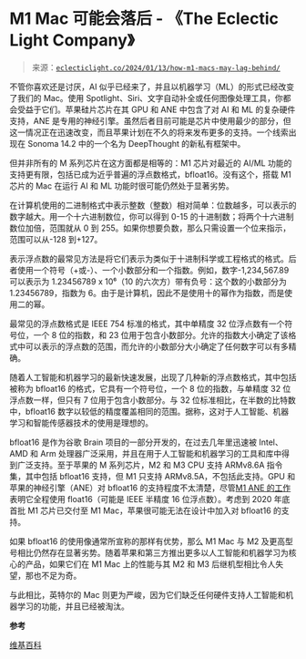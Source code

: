 <!--yml

类别：未分类

日期：2024 年 05 月 27 日 14:45:24

-->

# M1 Mac 可能会落后 - 《The Eclectic Light Company》

> 来源：[`eclecticlight.co/2024/01/13/how-m1-macs-may-lag-behind/`](https://eclecticlight.co/2024/01/13/how-m1-macs-may-lag-behind/)

不管你喜欢还是讨厌，AI 似乎已经来了，并且以机器学习（ML）的形式已经改变了我们的 Mac。使用 Spotlight、Siri、文字自动补全或任何图像处理工具，你都会受益于它们。苹果硅片芯片在其 GPU 和 ANE 中包含了对 AI 和 ML 的复杂硬件支持，ANE 是专用的神经引擎。虽然后者目前可能是芯片中使用最少的部分，但这一情况正在迅速改变，而且苹果计划在不久的将来发布更多的支持。一个线索出现在 Sonoma 14.2 中的一个名为 DeepThought 的新私有框架中。

但并非所有的 M 系列芯片在这方面都是相等的：M1 芯片对最近的 AI/ML 功能的支持更有限，包括已成为近乎普遍的浮点数格式，bfloat16。没有这个，搭载 M1 芯片的 Mac 在运行 AI 和 ML 功能时很可能仍然处于显著劣势。

在计算机使用的二进制格式中表示整数（整数）相对简单：位数越多，可以表示的数字越大。用一个十六进制数位，你可以得到 0-15 的十进制数；将两个十六进制数位加倍，范围就从 0 到 255。如果你想要负数，那么只需设置一个位来指示，范围可以从-128 到+127。

表示浮点数的最常见方法是将它们表示为类似于十进制科学或工程格式的格式。后者使用一个符号（+或-）、一个小数部分和一个指数。例如，数字-1,234,567.89 可以表示为 1.23456789 x 10⁶（10 的六次方）带有负号：这个数的小数部分为 1.23456789，指数为 6。由于是计算机，因此不是使用十的幂作为指数，而是使用二的幂。

最常见的浮点数格式是 IEEE 754 标准的格式，其中单精度 32 位浮点数有一个符号位，一个 8 位的指数，和 23 位用于包含小数部分。允许的指数大小确定了该格式中可以表示的浮点数的范围，而允许的小数部分大小确定了任何数字可以有多精确。

随着人工智能和机器学习的最新快速发展，出现了几种新的浮点数格式，其中包括被称为 bfloat16 的格式，它具有一个符号位，一个 8 位的指数，与单精度 32 位浮点数一样，但只有 7 位用于包含小数部分。与 32 位标准相比，在半数的比特数中，bfloat16 数字以较低的精度覆盖相同的范围。据称，这对于人工智能、机器学习和智能传感器技术的使用是理想的。

bfloat16 是作为谷歌 Brain 项目的一部分开发的，在过去几年里迅速被 Intel、AMD 和 Arm 处理器广泛采用，并且在用于人工智能和机器学习的工具和库中得到广泛支持。至于苹果的 M 系列芯片，M2 和 M3 CPU 支持 ARMv8.6A 指令集，其中包括 bfloat16 支持，但 M1 只支持 ARMv8.5A，不包括此支持。GPU 和苹果的神经引擎（ANE）对 bfloat16 的支持程度不太清楚，尽管[M1 ANE 的工作](https://github.com/hollance/neural-engine/blob/master/docs/16-bit.md)表明它全程使用 float16（可能是 IEEE 半精度 16 位浮点数）。考虑到 2020 年底首批 M1 芯片已交付至 M1 Mac，苹果很可能无法在设计中加入对 bfloat16 的支持。

如果 bfloat16 的使用像通常所宣称的那样有优势，那么 M1 Mac 与 M2 及更高型号相比仍然存在显著劣势。随着苹果和第三方推出更多以人工智能和机器学习为核心的产品，如果它们在 M1 Mac 上的性能与其 M2 和 M3 后继机型相比令人失望，那也不足为奇。

与此相比，英特尔的 Mac 则更为严峻，因为它们缺乏任何硬件支持人工智能和机器学习的功能，并且已经被淘汰。

**参考**

[维基百科](https://en.wikipedia.org/wiki/Bfloat16_floating-point_format)
